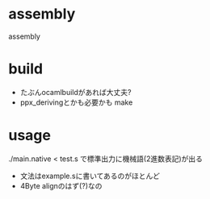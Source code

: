 # assembly
assembly

# build
* たぶんocamlbuildがあれば大丈夫?
* ppx_derivingとかも必要かも
make 

# usage
./main.native < test.s
で標準出力に機械語(2進数表記)が出る
* 文法はexample.sに書いてあるのがほとんど
* 4Byte alignのはず(?)なの

